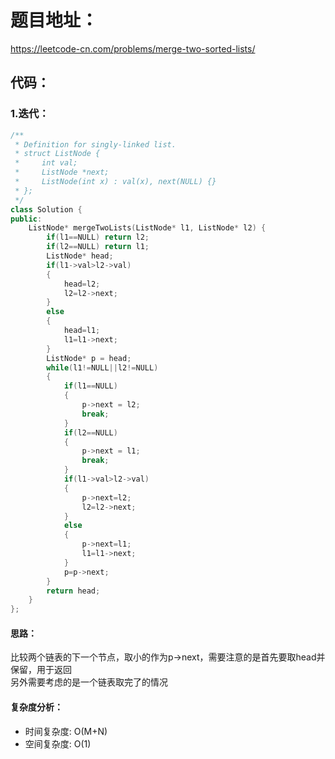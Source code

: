 # 题目地址：
https://leetcode-cn.com/problems/merge-two-sorted-lists/
## 代码：
### 1.迭代：
```C++
/**
 * Definition for singly-linked list.
 * struct ListNode {
 *     int val;
 *     ListNode *next;
 *     ListNode(int x) : val(x), next(NULL) {}
 * };
 */
class Solution {
public:
    ListNode* mergeTwoLists(ListNode* l1, ListNode* l2) {
        if(l1==NULL) return l2;
        if(l2==NULL) return l1;
        ListNode* head;
        if(l1->val>l2->val) 
        {
            head=l2;
            l2=l2->next;
        }
        else 
        {
            head=l1;
            l1=l1->next;
        }
        ListNode* p = head;
        while(l1!=NULL||l2!=NULL)
        {
            if(l1==NULL)
            {
                p->next = l2;
                break;
            }
            if(l2==NULL)
            {
                p->next = l1;
                break;
            }
            if(l1->val>l2->val) 
            {
                p->next=l2;              
                l2=l2->next;
            }
            else 
            {
                p->next=l1;
                l1=l1->next;
            }
            p=p->next;
        }
        return head;
    }
};
```
#### 思路：
比较两个链表的下一个节点，取小的作为p->next，需要注意的是首先要取head并保留，用于返回  
另外需要考虑的是一个链表取完了的情况
#### 复杂度分析：
- 时间复杂度: O(M+N)
- 空间复杂度: O(1)
